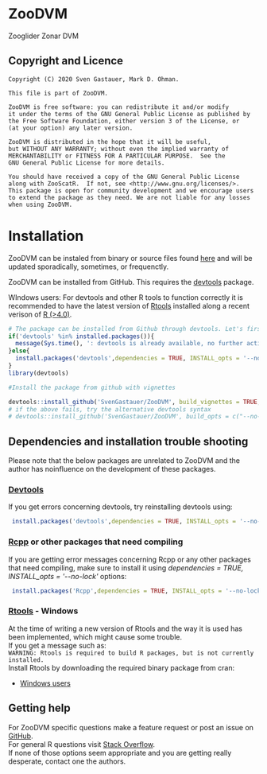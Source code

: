 # ZooDVM
Zooglider Zonar DVM

## Copyright and Licence  


    Copyright (C) 2020 Sven Gastauer, Mark D. Ohman.
    
    This file is part of ZooDVM.
    
    ZooDVM is free software: you can redistribute it and/or modify
    it under the terms of the GNU General Public License as published by
    the Free Software Foundation, either version 3 of the License, or
    (at your option) any later version.
    
    ZooDVM is distributed in the hope that it will be useful,
    but WITHOUT ANY WARRANTY; without even the implied warranty of
    MERCHANTABILITY or FITNESS FOR A PARTICULAR PURPOSE.  See the
    GNU General Public License for more details.
    
    You should have received a copy of the GNU General Public License
    along with ZooScatR.  If not, see <http://www.gnu.org/licenses/>.
    This package is open for community development and we encourage users to extend the package as they need. We are not liable for any losses when using ZooDVM.
  

# Installation
ZooDVM can be instaled from binary or source files found [here](https://github.com/SvenGastauer/ZooDVM) and will be updated sporadically, sometimes, or frequenctly.

ZooDVM can be installed from GitHub. This requires the [devtools](https://cran.r-project.org/web/packages/devtools/index.html) package.

WIndows users: For devtools and other R tools to function correctly it is recommended to have the latest version of [Rtools](https://cran.r-project.org/bin/windows/Rtools/) installed along a recent verison of [R (>4.0)](https://cran.r-project.org/).

``` r
# The package can be installed from Github through devtools. Let's first check if devtools is available, otherwise install it and in any case load the library:
if('devtools' %in% installed.packages()){
  message(Sys.time(), ': devtools is already available, no further action required. The install version is ',packageVersion('devtools'))
}else{
  install.packages('devtools',dependencies = TRUE, INSTALL_opts = '--no-lock')
}
library(devtools)

#Install the package from github with vignettes

devtools::install_github('SvenGastauer/ZooDVM', build_vignettes = TRUE, dependencies = TRUE)
# if the above fails, try the alternative devtools syntax
# devtools::install_github('SvenGastauer/ZooDVM', build_opts = c("--no-resave-data", "--no-manual"))
```

## Dependencies and installation trouble shooting 

Please note that the below packages are unrelated to ZooDVM and the author has noinfluence on the development of these packages. 

### [Devtools](https://cran.r-project.org/web/packages/devtools/index.html)
If you get errors concerning devtools, try reinstalling devtools using:
``` r
 install.packages('devtools',dependencies = TRUE, INSTALL_opts = '--no-lock')
```
### [Rcpp](https://cran.r-project.org/web/packages/Rcpp/index.html) or other packages that need compiling
If you are getting error messages concerning Rcpp or any other packages that need compiling, make sure to install it using *dependencies = TRUE, INSTALL_opts = '--no-lock'* options:

``` r
 install.packages('Rcpp',dependencies = TRUE, INSTALL_opts = '--no-lock')
```

### [Rtools](https://cran.r-project.org/bin/windows/Rtools/) - Windows
At the time of writing a new version of Rtools and the way it is used has been implemented, which might cause some trouble.  
If you get a message such as:  
```WARNING: Rtools is required to build R packages, but is not currently installed. ```  
Install Rtools by downloading the required binary package from cran:  
* [Windows users](https://cran.r-project.org/bin/windows/Rtools/)  

## Getting help  
For ZooDVM specific questions make a feature request or post an issue on [GitHub](https://github.com/SvenGastauer/ZooDVM).    
For general R questions visit [Stack Overflow](https://stackoverflow.com/questions/tagged/r).  
If none of those options seem appropriate and you are getting really desperate, contact one the authors.  
